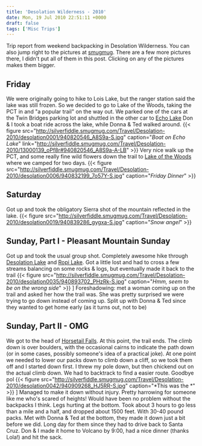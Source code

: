 ```yaml
---
title: 'Desolation Wilderness - 2010'
date: Mon, 19 Jul 2010 22:51:11 +0000
draft: false
tags: ['Misc Trips']
---
```


Trip report from weekend backpacking in Desolation Wilderness. You can also jump right to the pictures at [smugmug](http://silverfiddle.smugmug.com/Travel/Desolation-2010/13000139_oPf8r#940820546_A8S9a). There are a few more pictures there, I didn't put all of them in this post. Clicking on any of the pictures makes them bigger.

Friday
------

We were originally going to hike to Lois Lake, but the ranger station said the lake was still frozen. So we decided to go to Lake of the Woods, taking the PCT in and "a popular trail" on the way out. We parked one of the cars at the Twin Bridges parking lot and shuttled in the other car to [Echo Lake](http://maps.google.com/maps/ms?ie=UTF8&hl=en&t=h&source=embed&msa=0&msid=108667620397336758792.00048bc3af1946d4d4c43) Don & I took a boat ride across the lake, while Donna & Ted walked around. {{< figure src="http://silverfiddle.smugmug.com/Travel/Desolation-2010/desolation0001/940820546_A8S9a-S.jpg" caption="*Boat on Echo Lake*" link="http://silverfiddle.smugmug.com/Travel/Desolation-2010/13000139_oPf8r#940820546_A8S9a-A-LB" >}} Very nice walk up the PCT, and some really fine wild flowers down the trail to [Lake of the Woods](http://maps.google.com/maps/ms?ie=UTF8&hl=en&t=h&source=embed&msa=0&msid=108667620397336758792.00048bc3af1946d4d4c43) where we camped for two days. 
{{< figure src="http://silverfiddle.smugmug.com/Travel/Desolation-2010/desolation0006/940832199_7o57Y-S.jpg" caption="*Friday Dinner*" >}}

Saturday
--------

Got up and took the obligatory Sierra shot of the mountain reflected in the lake.
{{< figure src="http://silverfiddle.smugmug.com/Travel/Desolation-2010/desolation0019/940839286_gygxa-S.jpg" caption="*Snow angel*" >}}


Sunday, Part I - Pleasant Mountain Sunday
-----------------------------------------

Got up and took the usual group shot. Completely awesome hike through [Desolation Lake](http://maps.google.com/maps/ms?ie=UTF8&hl=en&t=h&source=embed&msa=0&msid=108667620397336758792.00048bc3af1946d4d4c43) and [Ropi Lake](http://maps.google.com/maps/ms?ie=UTF8&hl=en&t=h&source=embed&msa=0&msid=108667620397336758792.00048bc3af1946d4d4c43). Got a little lost and had to cross a few streams balancing on some rocks & logs, but eventually made it back to the trail
{{< figure src="http://silverfiddle.smugmug.com/Travel/Desolation-2010/desolation0035/940893702_PHzRk-S.jpg" caption="*Hmm, seem to be on the wrong side*" >}}
] Foreshadowing: met a woman coming up on the trail and asked her how the trail was. She was pretty surprised we were trying to go down instead of coming up. Split up with Donna & Ted since they wanted to get home early (as it turns out, not to be)

Sunday, Part II - OMG
---------------------

We got to the head of [Horsetail Falls](http://maps.google.com/maps/ms?ie=UTF8&hl=en&t=h&source=embed&msa=0&msid=108667620397336758792.00048bc3af1946d4d4c43). At this point, the trail ends. The climb down is over boulders, with the occasional cairns to indicate the path down (or in some cases, possibly someone's idea of a practical joke). At one point we needed to lower our packs down to climb down a cliff, so we took them off and I started down first. I threw my pole down, but then chickend out on the actual climb down. We had to backtrack to find a easier route. Goodbye pol
{{< figure src="http://silverfiddle.smugmug.com/Travel/Desolation-2010/desolation0042/940909268_HJ5RR-S.jpg" caption="*This was the *" >}}
\] Managed to make it down without injury. Pretty harrowing for someone like me who's scared of heights! Would have been no problem without the backpacks I think. Legs hurting at the bottom. Took about 3 hours to go less than a mile and a half, and dropped about 1500 feet. With 30-40 pound packs. Met with Donna & Ted at the bottom, they made it down just a bit before we did. Long day for them since they had to drive back to Santa Cruz. Don & I made it home to Volcano by 9:00, had a nice dinner (thanks Lola!) and hit the sack.


